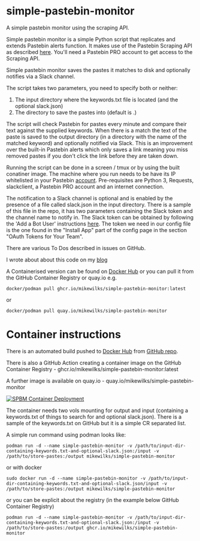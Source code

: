 # simple-pastebin-monitor
A simple pastebin monitor using the scraping API.

Simple pastebin monitor is a simple Python script that replicates and extends Pastebin alerts function. It makes use of the Pastebin Scraping API as described [here](https://pastebin.com/api_scraping_faq). You'll need a Pastebin PRO account to get access to the Scraping API.

Simple pastebin monitor saves the pastes it matches to disk and optionally notifies via a Slack channel.

The script takes two parameters, you need to specify both or neither:
1. The input directory where the keywords.txt file is located (and the optional slack.json)
2. The directory to save the pastes into (default is .)

The script will check Pastebin for pastes every minute and compare their text against the supplied keywords. When there is a match the text of the paste is saved to the output directory (in a directory with the name of the matched keyword) and optionally notified via Slack. This is an improvement over the built-in Pastebin alerts which only saves a link meaning you miss removed pastes if you don't click the link before they are taken down.

Running the script can be done in a screen / tmux or by using the built conatiner image. The machine where you run needs to be have its IP whitelisted in your Pastebin [account](https://pastebin.com/api_scraping_faq). Pre-requisites are Python 3, Requests, slackclient, a Pastebin PRO account and an internet connection.

The notification to a Slack channel is optional and is enabled by the presence of a file called slack.json in the input directory. There is a sample of this file in the repo, it has two parameters containing the Slack token and the channel name to notify in. The Slack token can be obtained by following the 'Add a Bot User' instructions [here](https://slack.com/intl/en-gb/help/articles/115005265703-Create-a-bot-for-your-workspace). The token we need in our config file is the one found in the "Install App" part of the config page in the section "OAuth Tokens for Your Team".


There are various To Dos described in issues on GitHub.

I wrote about about this code on my [blog](http://www.mikewilks.com/home/who-has-your-data)

A Containerised version can be found on [Docker Hub](https://hub.docker.com/r/mikewilks/simple-pastebin-monitor/) or you can pull it from the GitHub Container Registry or quay.io e.g.

    docker/podman pull ghcr.io/mikewilks/simple-pastebin-monitor:latest 
    
or 

    docker/podman pull quay.io/mikewilks/simple-pastebin-monitor

# Container instructions

There is an automated build pushed to [Docker Hub](https://hub.docker.com/repository/docker/mikewilks/simple-pastebin-monitor) from [GitHub repo](https://github.com/mikewilks/simple-pastebin-monitor).

There is also a GitHub Action creating a container image on the GitHub Container Registry - ghcr.io/mikewilks/simple-pastebin-monitor:latest

A further image is available on quay.io - quay.io/mikewilks/simple-pastebin-monitor

[![SPBM Container Deployment](https://img.youtube.com/vi/g3au0bloiAM/0.jpg)](http://www.youtube.com/watch?v=g3au0bloiAM)

The container needs two vols mounting for output and input (containing a keywords.txt of things to search for and optional slack.json). There is a sample of the keywords.txt on GitHub but it is a simple CR separated list.

A simple run command using podman looks like:

`podman run -d --name simple-pastebin-monitor -v /path/to/input-dir-containing-keywords.txt-and-optional-slack.json:/input -v /path/to/store-pastes:/output mikewilks/simple-pastebin-monitor`

or with docker

`sudo docker run -d --name simple-pastebin-monitor -v /path/to/input-dir-containing-keywords.txt-and-optional-slack.json/input -v /path/to/store-pastes:/output mikewilks/simple-pastebin-monitor`

or you can be explicit about the registry (in the example below GitHub Container Registry)

`podman run -d --name simple-pastebin-monitor -v /path/to/input-dir-containing-keywords.txt-and-optional-slack.json:/input -v /path/to/store-pastes:/output ghcr.io/mikewilks/simple-pastebin-monitor`

